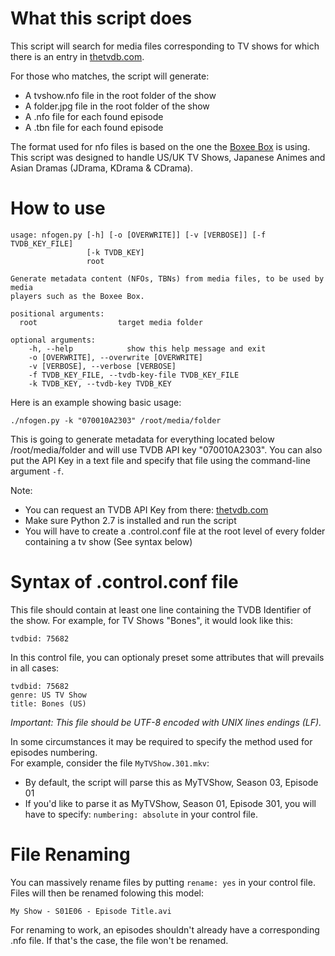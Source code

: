 What this script does
======================

This script will search for media files corresponding to TV shows for which there
is an entry in [thetvdb.com](http://www.thetvdb.com).

For those who matches, the script will generate:

 * A tvshow.nfo file in the root folder of the show
 * A folder.jpg file in the root folder of the show
 * A .nfo file for each found episode
 * A .tbn file for each found episode

The format used for nfo files is based on the one the [Boxee Box](http://www.boxee.tv) is using.
This script was designed to handle US/UK TV Shows, Japanese Animes and Asian Dramas (JDrama, KDrama & CDrama).

How to use
===========


    usage: nfogen.py [-h] [-o [OVERWRITE]] [-v [VERBOSE]] [-f TVDB_KEY_FILE]
                     [-k TVDB_KEY]
                     root

    Generate metadata content (NFOs, TBNs) from media files, to be used by media
    players such as the Boxee Box.

    positional arguments:
      root                  target media folder

    optional arguments:
        -h, --help            show this help message and exit
        -o [OVERWRITE], --overwrite [OVERWRITE]
        -v [VERBOSE], --verbose [VERBOSE]
        -f TVDB_KEY_FILE, --tvdb-key-file TVDB_KEY_FILE
        -k TVDB_KEY, --tvdb-key TVDB_KEY


Here is an example showing basic usage:

    ./nfogen.py -k "070010A2303" /root/media/folder

This is going to generate metadata for everything located below /root/media/folder
and will use TVDB API key "070010A2303".
You can also put the API Key in a text file and specify that file using the command-line
argument `-f`.

Note:

 * You can request an TVDB API Key from there: [thetvdb.com](http://www.thetvdb.com/?tab=apiregister)
 * Make sure Python 2.7 is installed and run the script
 * You will have to create a .control.conf file at the root level of every folder
   containing a tv show (See syntax below)

Syntax of .control.conf file
============================

This file should contain at least one line containing the TVDB Identifier of the show.
For example, for TV Shows "Bones", it would look like this:

    tvdbid: 75682

In this control file, you can optionaly preset some attributes that will prevails in all cases:

    tvdbid: 75682
    genre: US TV Show
    title: Bones (US)

*Important: This file should be UTF-8 encoded with UNIX lines endings (LF).*

In some circumstances it may be required to specify the method used for
episodes numbering.    
For example, consider the file `MyTVShow.301.mkv`:

 - By default, the script will parse this as MyTVShow, Season 03, Episode 01
 - If you'd like to parse it as MyTVShow, Season 01, Episode 301, you will have to specify:
`numbering: absolute` in your control file.

File Renaming
=============

You can massively rename files by putting `rename: yes` in your control file.    
Files will then be renamed folowing this model:

    My Show - S01E06 - Episode Title.avi

For renaming to work, an episodes shouldn't already have a corresponding .nfo file. If that's
the case, the file won't be renamed.
